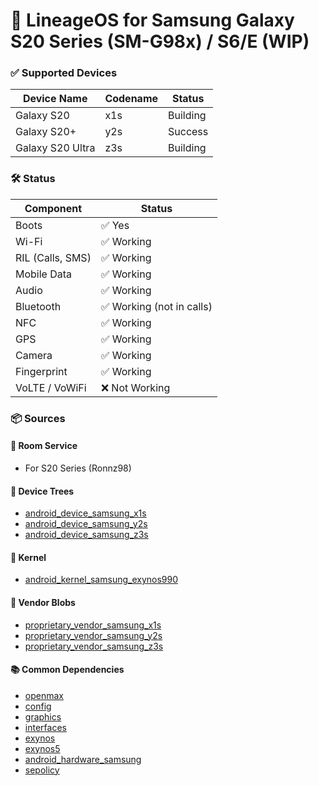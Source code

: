 # 📱 LineageOS for Samsung Galaxy S20 Series (SM-G98x) / S6/E (WIP)

### ✅ Supported Devices

| Device Name       | Codename | Status               |
|-------------------|----------|----------------------|
| Galaxy S20        | x1s      | Building|
| Galaxy S20+       | y2s      | Success|
| Galaxy S20 Ultra  | z3s      | Building|

### 🛠️ Status

| Component           | Status                   |
|---------------------|--------------------------|
| Boots               | ✅ Yes                   |
| Wi-Fi               | ✅ Working               |
| RIL (Calls, SMS)    | ✅ Working               |
| Mobile Data         | ✅ Working               |
| Audio               | ✅ Working               |
| Bluetooth           | ✅ Working (not in calls)|
| NFC                 | ✅ Working               |
| GPS                 | ✅ Working               |
| Camera              | ✅ Working               |
| Fingerprint         | ✅ Working               |
| VoLTE / VoWiFi      | ❌ Not Working           |

### 📦 Sources

#### 📁 Room Service
- For S20 Series (Ronnz98)

#### 📂 Device Trees
- [android_device_samsung_x1s](https://github.com/Ronnz98/android_device_samsung_x1s)
- [android_device_samsung_y2s](https://github.com/Ronnz98/android_device_samsung_y2s)
- [android_device_samsung_z3s](https://github.com/Ronnz98/android_device_samsung_z3s)

#### 🧬 Kernel
- [android_kernel_samsung_exynos990](https://github.com/Android-Artisan/android_kernel_samsung_exynos990)

#### 🔧 Vendor Blobs
- [proprietary_vendor_samsung_x1s](https://github.com/Ronnz98/proprietary_vendor_samsung_x1s)
- [proprietary_vendor_samsung_y2s](https://github.com/Ronnz98/proprietary_vendor_samsung_y2s)
- [proprietary_vendor_samsung_z3s](https://github.com/Ronnz98/proprietary_vendor_samsung_z3s)

#### 📚 Common Dependencies
- [openmax](https://github.com/LineageOS/android_hardware_samsung_slsi-linaro_openmax)
- [config](https://github.com/LineageOS/android_hardware_samsung_slsi-linaro_config)
- [graphics](https://github.com/LineageOS/android_hardware_samsung_slsi-linaro_graphics)
- [interfaces](https://github.com/LineageOS/android_hardware_samsung_slsi-linaro_interfaces)
- [exynos](https://github.com/LineageOS/android_hardware_samsung_slsi-linaro_exynos)
- [exynos5](https://github.com/LineageOS/android_hardware_samsung_slsi-linaro_exynos5)
- [android_hardware_samsung](https://github.com/Ronnz98/android_hardware_samsung)
- [sepolicy](https://github.com/Ronnz98/android_device_samsung_slsi_sepolicy)
